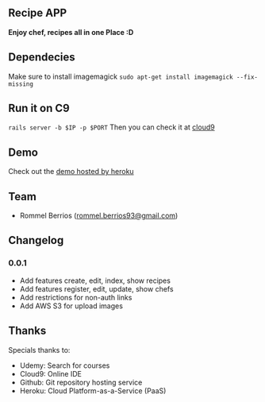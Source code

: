 Recipe APP
----------

**Enjoy chef, recipes all in one Place :D** 
## Dependecies
Make sure to install imagemagick
`sudo apt-get install imagemagick --fix-missing`

## Run it on C9
`rails server -b $IP -p $PORT`
Then you can check it at [cloud9](https://udemy-recipemanager-tony09.c9users.io/)

## Demo
Check out the [demo hosted by heroku](http://kaiman-myrecipes.herokuapp.com/)

## Team
* Rommel Berrios (rommel.berrios93@gmail.com)

## Changelog
### 0.0.1
* Add features create, edit, index, show recipes
* Add features register, edit, update, show chefs
* Add restrictions for non-auth links
* Add AWS S3 for upload images

## Thanks
Specials thanks to:
* Udemy: Search for courses
* Cloud9: Online IDE
* Github: Git repository hosting service
* Heroku: Cloud Platform-as-a-Service (PaaS)
